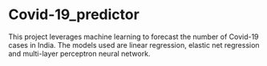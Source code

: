 # Covid-19_predictor

This project leverages machine learning to forecast the number of Covid-19 cases in India. The models used are linear regression, elastic net regression and multi-layer perceptron neural network.
